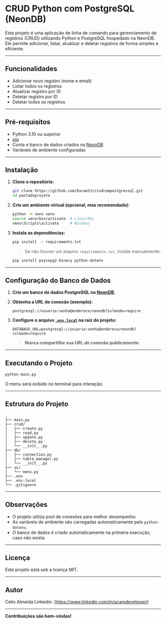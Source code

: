 # CRUD Python com PostgreSQL (NeonDB)

Este projeto é uma aplicação de linha de comando para gerenciamento de registros (CRUD) utilizando Python e PostgreSQL hospedado na NeonDB. Ele permite adicionar, listar, atualizar e deletar registros de forma simples e eficiente.

---

## Funcionalidades

- Adicionar novo registro (nome e email)
- Listar todos os registros
- Atualizar registro por ID
- Deletar registro por ID
- Deletar todos os registros

---

## Pré-requisitos

- Python 3.10 ou superior
- [pip](https://pip.pypa.io/en/stable/)
- Conta e banco de dados criados na [NeonDB](https://neon.tech/)
- Variáveis de ambiente configuradas

---

## Instalação

1. **Clone o repositório:**
   ```sh
   git clone https://github.com/Eacam13/crudcompostgressql.git
   cd pastadoprojeto
   ```

2. **Crie um ambiente virtual (opcional, mas recomendado):**
   ```sh
   python -m venv venv
   source venv/bin/activate  # Linux/Mac
   venv\Scripts\activate     # Windows
   ```

3. **Instale as dependências:**
   ```sh
   pip install -r requirements.txt
   ```
   > Se não houver um arquivo `requirements.txt`, instale manualmente:
   ```sh
   pip install psycopg2-binary python-dotenv
   ```

---

## Configuração do Banco de Dados

1. **Crie um banco de dados PostgreSQL na [NeonDB](https://neon.tech/).**
2. **Obtenha a URL de conexão (exemplo):**
   ```
   postgresql://usuario:senha@endereco/neondb?sslmode=require
   ```
3. **Configure o arquivo [`.env.local`](.env.local ) na raiz do projeto:**

   ```
   DATABASE_URL=postgresql://usuario:senha@endereco/neondb?sslmode=require
   ```

   > **Nunca compartilhe sua URL de conexão publicamente.**

---

## Executando o Projeto

```sh
python main.py
```

O menu será exibido no terminal para interação.

---

## Estrutura do Projeto

```
.
├── main.py
├── crud/
│   ├── create.py
│   ├── read.py
│   ├── update.py
│   ├── delete.py
│   └── __init__.py
├── db/
│   ├── connection.py
│   ├── table_manager.py
│   └── __init__.py
├── ui/
│   └── menu.py
├── .env
├── .env.local
└── .gitignore
```

---

## Observações

- O projeto utiliza pool de conexões para melhor desempenho.
- As variáveis de ambiente são carregadas automaticamente pelo `python-dotenv`.
- O banco de dados é criado automaticamente na primeira execução, caso não exista.

---

## Licença

Este projeto está sob a licença MIT.

---

## Autor

Celio Almeida 
Linkedin: (https://www.linkedin.com/in/acamdeveloper/)

---

**Contribuições são bem-vindas!**
